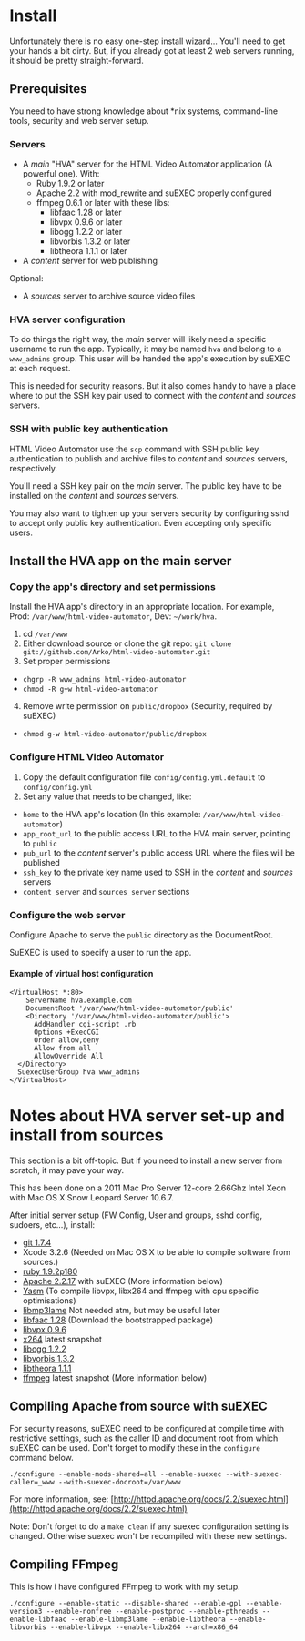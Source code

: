 # Install

Unfortunately there is no easy one-step install wizard... You'll need to get your hands a bit dirty. But, if you already got at least 2 web servers running, it should be pretty straight-forward.

## Prerequisites

You need to have strong knowledge about *nix systems, command-line tools, security and web server setup.

### Servers

- A *main* "HVA" server for the HTML Video Automator application (A powerful one). With:
  - Ruby 1.9.2 or later
  - Apache 2.2 with mod_rewrite and suEXEC properly configured
  - ffmpeg 0.6.1 or later with these libs:
    - libfaac 1.28 or later
    - libvpx 0.9.6 or later
    - libogg 1.2.2 or later
    - libvorbis 1.3.2 or later
    - libtheora 1.1.1 or later
- A *content* server for web publishing

Optional:

- A *sources* server to archive source video files

### HVA server configuration

To do things the right way, the *main* server will likely need a specific username to run the app. Typically, it may be named `hva` and belong to a `www_admins` group. This user will be handed the app's execution by suEXEC at each request.

This is needed for security reasons. But it also comes handy to have a place where to put the SSH key pair used to connect with the *content* and *sources* servers.

### SSH with public key authentication

HTML Video Automator use the `scp` command with SSH public key authentication to publish and archive files to *content* and *sources* servers, respectively.

You'll need a SSH key pair on the *main* server. The public key have to be installed on the *content* and *sources* servers.

You may also want to tighten up your servers security by configuring sshd to accept only public key authentication. Even accepting only specific users.

## Install the HVA app on the main server

### Copy the app's directory and set permissions

Install the HVA app's directory in an appropriate location. For example, Prod: `/var/www/html-video-automator`, Dev: `~/work/hva`.

1. cd `/var/www`
2. Either download source or clone the git repo: `git clone git://github.com/Arko/html-video-automator.git`
3. Set proper permissions
  - `chgrp -R www_admins html-video-automator`
  - `chmod -R g+w html-video-automator`
4. Remove write permission on `public/dropbox` (Security, required by suEXEC)
  - `chmod g-w html-video-automator/public/dropbox`

### Configure HTML Video Automator

1. Copy the default configuration file `config/config.yml.default` to `config/config.yml`
2. Set any value that needs to be changed, like:
  - `home` to the HVA app's location (In this example: `/var/www/html-video-automator`)
  - `app_root_url` to the public access URL to the HVA main server, pointing to `public`
  - `pub_url` to the *content* server's public access URL where the files will be published
  - `ssh_key` to the private key name used to SSH in the *content* and *sources* servers
  - `content_server` and `sources_server` sections

### Configure the web server

Configure Apache to serve the `public` directory as the DocumentRoot.

SuEXEC is used to specify a user to run the app.

#### Example of virtual host configuration
    <VirtualHost *:80>
    	ServerName hva.example.com
    	DocumentRoot '/var/www/html-video-automator/public'
    	<Directory '/var/www/html-video-automator/public'>
          AddHandler cgi-script .rb
          Options +ExecCGI
          Order allow,deny
          Allow from all
          AllowOverride All
      </Directory>
      SuexecUserGroup hva www_admins
    </VirtualHost>

# Notes about HVA server set-up and install from sources

This section is a bit off-topic. But if you need to install a new server from scratch, it may pave your way.

This has been done on a 2011 Mac Pro Server 12-core 2.66Ghz Intel Xeon with Mac OS X Snow Leopard Server 10.6.7.

After initial server setup (FW Config, User and groups, sshd config, sudoers, etc...), install:

  - [git 1.7.4](http://git-scm.com/)
  - Xcode 3.2.6 (Needed on Mac OS X to be able to compile software from sources.)
  - [ruby 1.9.2p180 ](http://www.ruby-lang.org/fr/)
  - [Apache 2.2.17](http://httpd.apache.org/docs/2.2/) with suEXEC (More information below)
  - [Yasm](http://www.tortall.net/projects/yasm/) (To compile libvpx, libx264 and ffmpeg with cpu specific optimisations)
  - [libmp3lame](http://lame.sourceforge.net/) Not needed atm, but may be useful later
  - [libfaac 1.28](http://www.audiocoding.com/faac.html) (Download the bootstrapped package)
  - [libvpx 0.9.6](http://code.google.com/p/webm/)
  - [x264](http://www.videolan.org/developers/x264.html) latest snapshot
  - [libogg 1.2.2](http://www.xiph.org/downloads/)
  - [libvorbis 1.3.2](http://www.xiph.org/downloads/)
  - [libtheora 1.1.1](http://www.xiph.org/downloads/)
  - [ffmpeg](http://www.ffmpeg.org/download.html) latest snapshot (More information below)

## Compiling Apache from source with suEXEC

For security reasons, suEXEC need to be configured at compile time with restrictive settings, such as the caller ID and document root from which suEXEC can be used. Don't forget to modify these in the `configure` command below.

    ./configure --enable-mods-shared=all --enable-suexec --with-suexec-caller=_www --with-suexec-docroot=/var/www

For more information, see: [http://httpd.apache.org/docs/2.2/suexec.html](http://httpd.apache.org/docs/2.2/suexec.html)

Note: Don't forget to do a `make clean` if any suexec configuration setting is changed. Otherwise suexec won't be recompiled with these new settings.

## Compiling FFmpeg

This is how i have configured FFmpeg to work with my setup.

    ./configure --enable-static --disable-shared --enable-gpl --enable-version3 --enable-nonfree --enable-postproc --enable-pthreads --enable-libfaac --enable-libmp3lame --enable-libtheora --enable-libvorbis --enable-libvpx --enable-libx264 --arch=x86_64


